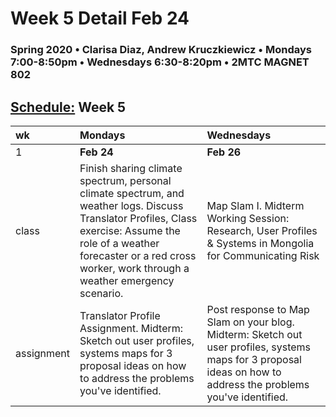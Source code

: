 # Week 5 Detail Feb 24

### Spring 2020 • Clarisa Diaz, Andrew Kruczkiewicz • Mondays 7:00-8:50pm • Wednesdays 6:30-8:20pm • 2MTC MAGNET 802

## [Schedule:](./) Week 5

| wk | Mondays | Wednesdays |
| :--- | :--- | :--- |
| 1 | **Feb 24** | **Feb 26** |
| class | Finish sharing climate spectrum, personal climate spectrum, and weather logs.  Discuss Translator Profiles, Class exercise: Assume the role of a weather forecaster or a red cross worker, work through a weather emergency scenario. | Map Slam I. Midterm Working Session: Research, User Profiles & Systems in Mongolia for Communicating Risk |
| assignment | Translator Profile Assignment.  Midterm: Sketch out user profiles, systems maps for 3 proposal ideas on how to address the problems you've identified.  | Post response to Map Slam on your blog. Midterm: Sketch out user profiles, systems maps for 3 proposal ideas on how to address the problems you've identified.  |

